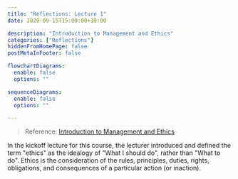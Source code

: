 ```yaml
---
title: "Reflections: Lecture 1"
date: 2020-09-15T15:00:00+10:00

description: "Introduction to Management and Ethics"
categories: ["Reflections"]
hiddenFromHomePage: false
postMetaInFooter: false

flowchartDiagrams:
  enable: false
  options: ""

sequenceDiagrams: 
  enable: false
  options: ""

---
```


> Reference: [Introduction to Management and Ethics](../../lectures/introduction)

In the kickoff lecture for this course, the lecturer introduced and defined the term "ethics" as the idealogy of "What I should do", rather than "What to do". Ethics is the consideration of the rules, principles, duties, rights, obligations, and consequences of a particular action (or inaction).

